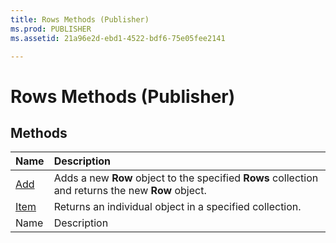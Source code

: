 ```yaml
---
title: Rows Methods (Publisher)
ms.prod: PUBLISHER
ms.assetid: 21a96e2d-ebd1-4522-bdf6-75e05fee2141

---
```



# Rows Methods (Publisher)

## Methods



|**Name**|**Description**|
|:-----|:-----|
| [Add](rows.add-method-publisher.md)|Adds a new  **Row** object to the specified **Rows** collection and returns the new **Row** object.|
| [Item](rows.item-method-publisher.md)|Returns an individual object in a specified collection.|
|Name|Description|

